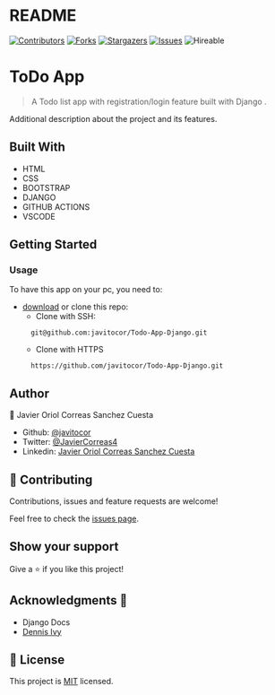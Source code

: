 # README
<!--
This README would normally document whatever steps are necessary to get the
application up and running.

Things you may want to c<!--
*** Thanks for checking out this README Template. If you have a suggestion that would
*** make this better, please fork the repo and create a pull request or simply open
*** an issue with the tag "enhancement".
*** Thanks again! Now go create something AMAZING! :D
-->

<!-- PROJECT SHIELDS -->
<!--
*** I'm using markdown "reference style" links for readability.
*** Reference links are enclosed in brackets [ ] instead of parentheses ( ).
*** See the bottom of this document for the declaration of the reference variables
*** for contributors-url, forks-url, etc. This is an optional, concise syntax you may use.
*** https://www.markdownguide.org/basic-syntax/#reference-style-links
-->
[![Contributors][contributors-shield]][contributors-url] 
[![Forks][forks-shield]][forks-url] 
[![Stargazers][stars-shield]][stars-url] 
[![Issues][issues-shield]][issues-url] 
![Hireable](https://cdn.rawgit.com/hiendv/hireable/master/styles/default/yes.svg) 

# ToDo App

>  A Todo list app with registration/login feature built with Django .

Additional description about the project and its features.

## Built With

- HTML 
- CSS
- BOOTSTRAP
- DJANGO
- GITHUB ACTIONS
- VSCODE

## Getting Started
### Usage
To have this app on your pc, you need to:
* [download](https://github.com/javitocor/Todo-App-Django/archive/main.zip) or clone this repo:
  - Clone with SSH:
  ```
    git@github.com:javitocor/Todo-App-Django.git
  ```
  - Clone with HTTPS
  ```
    https://github.com/javitocor/Todo-App-Django.git
  ```

## Author

👤 Javier Oriol Correas Sanchez Cuesta 
- Github: [@javitocor](https://github.com/javitocor) 
- Twitter: [@JavierCorreas4](https://twitter.com/JavierCorreas4) 
- Linkedin: [Javier Oriol Correas Sanchez Cuesta](https://www.linkedin.com/in/javier-correas-sanchez-cuesta-15289482/) 

## 🤝 Contributing

Contributions, issues and feature requests are welcome!

Feel free to check the [issues page](https://github.com/javitocor/Todo-App-Django/issues).

## Show your support

Give a ⭐️ if you like this project!

## Acknowledgments 🚀

- Django Docs
- [Dennis Ivy](https://twitter.com/dennisivy11)

## 📝 License

This project is [MIT](lic.url) licensed.

<!-- MARKDOWN LINKS & IMAGES -->
<!-- https://www.markdownguide.org/basic-syntax/#reference-style-links -->
[contributors-shield]: https://img.shields.io/github/contributors/javitocor/Todo-App-Django.svg?style=flat-square
[contributors-url]: https://github.com/javitocor/Todo-App-Django/graphs/contributors
[forks-shield]: https://img.shields.io/github/forks/javitocor/Todo-App-Django.svg?style=flat-square
[forks-url]: https://github.com/javitocor/Todo-App-Django/network/members
[stars-shield]: https://img.shields.io/github/stars/javitocor/Todo-App-Django.svg?style=flat-square
[stars-url]: https://github.com/javitocor/Todo-App-Django/stargazers
[issues-shield]: https://img.shields.io/github/issues/javitocor/Todo-App-Django.svg?style=flat-square
[issues-url]: https://github.com/javitocor/Todo-App-Django/issuesover:
